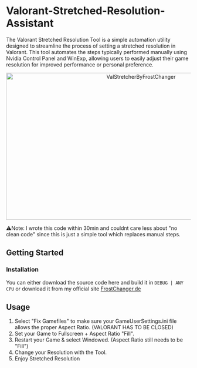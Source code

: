 # Valorant-Stretched-Resolution-Assistant
The Valorant Stretched Resolution Tool is a simple automation utility designed to streamline the process of setting a stretched resolution in Valorant. This tool automates the steps typically performed manually using Nvidia Control Panel and WinExp, allowing users to easily adjust their game resolution for improved performance or personal preference.

  <p align="center">
<img src="https://frostchanger.de/images/applications/Valorant/stretched_res_valorant_tool_frostchanger.png" alt="ValStretcherByFrostChanger" width="720" height="400">
  </p>

⚠️Note: I wrote this code within 30min and couldnt care less about "no clean code" since this is just a simple tool which replaces manual steps.

## Getting Started

### Installation

You can either download the source code here and build it in `DEBUG | ANY CPU` or download it from my official site [FrostChanger.de](https://frostchanger.de)

## Usage

1. Select "Fix Gamefiles" to make sure your GameUserSettings.ini file allows the proper Aspect Ratio. (VALORANT HAS TO BE CLOSED)
2. Set your Game to Fullscreen + Aspect Ratio "Fill".
3. Restart your Game & select Windowed. (Aspect Ratio still needs to be "Fill")
4. Change your Resolution with the Tool.
5. Enjoy Stretched Resolution
